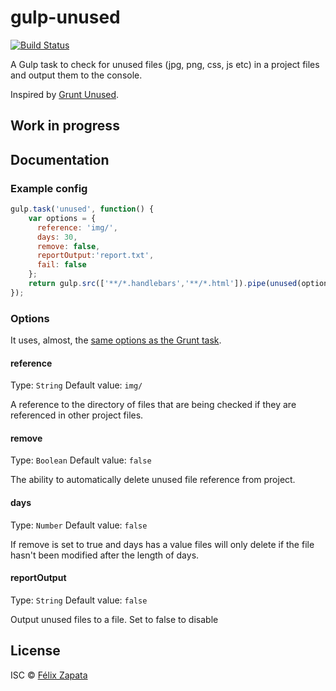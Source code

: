 # gulp-unused

[![Build Status](https://travis-ci.org/felixzapata/gulp-unused.png)](https://travis-ci.org/felixzapata/gulp-unused)

A Gulp task to check for unused files (jpg, png, css, js etc) in a project files and output them to the console.

Inspired by [Grunt Unused](https://github.com/ryanburgess/grunt-unused).

## Work in progress

## Documentation

### Example config

```javascript
gulp.task('unused', function() {
    var options = {
      reference: 'img/',
      days: 30,
      remove: false,
      reportOutput:'report.txt',
      fail: false
    };
    return gulp.src(['**/*.handlebars','**/*.html']).pipe(unused(options));
});
```

### Options

It uses, almost, the [same options as the Grunt task](https://github.com/ryanburgess/grunt-unused#options).

#### reference
Type: `String`
Default value: `img/`

A reference to the directory of files that are being checked if they are referenced in other project files.

#### remove
Type: `Boolean`
Default value: `false`

The ability to automatically delete unused file reference from project.

#### days
Type: `Number`
Default value: `false`

If remove is set to true and days has a value files will only delete if the file hasn't been modified after the length of days.

#### reportOutput
Type: `String`
Default value: `false`

Output unused files to a file. Set to false to disable


## License

ISC © [Félix Zapata](http://github.com/felixzapata)
